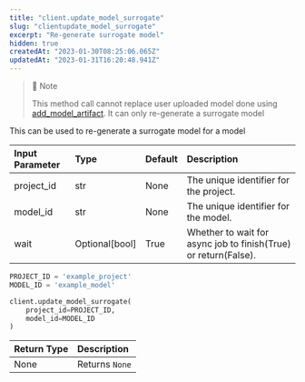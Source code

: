 ```yaml
---
title: "client.update_model_surrogate"
slug: "clientupdate_model_surrogate"
excerpt: "Re-generate surrogate model"
hidden: true
createdAt: "2023-01-30T08:25:06.065Z"
updatedAt: "2023-01-31T16:20:48.941Z"
---
```

> 📘 Note
> 
> This method call cannot replace user uploaded model done using [add_model_artifact](https://docs.fiddler.ai/v1.6/reference/clientadd_model_artifact). It can only re-generate a surrogate model

This can be used to re-generate a surrogate model for a model

| Input Parameter | Type           | Default | Description                                                     |
| :-------------- | :------------- | :------ | :-------------------------------------------------------------- |
| project_id      | str            | None    | The unique identifier for the project.                          |
| model_id        | str            | None    | The unique identifier for the model.                            |
| wait            | Optional[bool] | True    | Whether to wait for async job to finish(True) or return(False). |

```python python
PROJECT_ID = 'example_project'
MODEL_ID = 'example_model'

client.update_model_surrogate(
    project_id=PROJECT_ID,
    model_id=MODEL_ID
)
```



| Return Type | Description    |
| :---------- | :------------- |
| None        | Returns `None` |